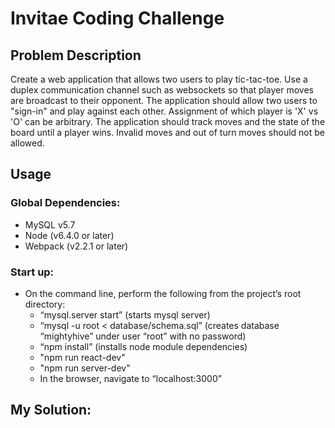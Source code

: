 # Invitae Coding Challenge

## Problem Description
Create a web application that allows two users to play tic-tac-toe. Use a duplex communication channel such as websockets so that player moves are broadcast to their opponent. The application should allow two users to "sign-in" and play against each other. Assignment of which player is 'X' vs 'O' can be arbitrary. The application should track moves and the state of the board until a player wins. Invalid moves and out of turn moves should not be allowed. 


## Usage

### Global Dependencies:
- MySQL v5.7 
- Node (v6.4.0 or later)
- Webpack (v2.2.1 or later)

### Start up:
- On the command line, perform the following from the project’s root directory:
	- “mysql.server start” (starts mysql server)
    - “mysql -u root < database/schema.sql” (creates database “mightyhive” under user “root” with no password)
    - “npm install” (installs node module dependencies)
	- "npm run react-dev"
	- "npm run server-dev"
	- In the browser, navigate to “localhost:3000”

## My Solution:

